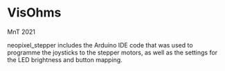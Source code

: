 # VisOhms
MnT 2021

neopixel_stepper includes the Arduino IDE code that was used to programme the joysticks to the stepper motors, as well as the settings for the LED brightness and button mapping.